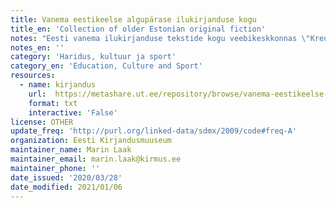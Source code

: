 ```yaml
---
title: Vanema eestikeelse algupärase ilukirjanduse kogu
title_en: 'Collection of older Estonian original fiction'
notes: "Eesti vanema ilukirjanduse tekstide kogu veebikeskkonnas \"Kreutzwaldi sajand. Eesti kultuurilooline veeb.\" Kollektsioonis elektrooniliselt taasavaldatud raamatud põhinevad olulisemate Eesti autorite aastatel 1854-1944 ilmunud esmatrükkidel. Tekstid on esitatud keeleparandusteta, kuid tehniliselt redigeeritud. \"Kreutzwaldi sajand. Eesti kultuurilooline veeb\" esitab raamatud kolmes versioonis: 1) skaneeritud pildina originaalesmatrükist, 2) html-versioonina, mille leheküljed\r\nvastavad trükitud raamatu lehekülgedele, 3) allalaetava e-pubina.\r\nKui kontakteerute ressursi haldajatega, siis võite teadusotstarveteks kasutamiseks saada tekstikorpuse. See sisaldab valikut veebikeskkonnas saadaval olevatest raamatutest, mis on teisendatud tekstifailideks. Tekstifailidele on igaks juhuks lisatud ka originaalfailid. HTML-failidest teisendatud tekstifailid sisaldavad HTML-vormingust tingitud reavahetusi, mida algsetes tekstides ei olnud."
notes_en: ''
category: 'Haridus, kultuur ja sport'
category_en: 'Education, Culture and Sport'
resources:
  - name: kirjandus
    url:  https://metashare.ut.ee/repository/browse/vanema-eestikeelse-alguparase-ilukirjanduse-kogu/b1990c7c46d411e7a6e4005056b40024d7dd17a04b9848bd90f6b90b7d994481/
    format: txt
    interactive: 'False'
license: OTHER
update_freq: 'http://purl.org/linked-data/sdmx/2009/code#freq-A'
organization: Eesti Kirjandusmuuseum
maintainer_name: Marin Laak
maintainer_email: marin.laak@kirmus.ee
maintainer_phone: ''
date_issued: '2020/03/28'
date_modified: 2021/01/06
---
```



